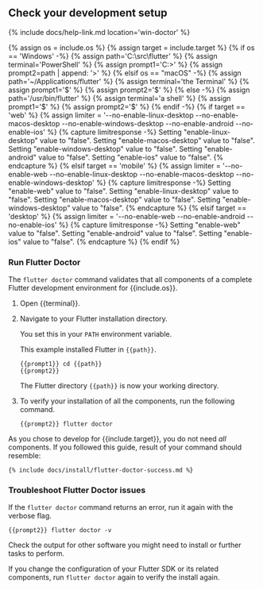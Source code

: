## Check your development setup

{% include docs/help-link.md location='win-doctor' %}

{% assign os = include.os %}
{% assign target = include.target %}
{% if os == 'Windows' -%}
   {% assign path='C:\src\flutter' %}
   {% assign terminal='PowerShell' %}
   {% assign prompt1='C:>' %}
   {% assign prompt2=path | append: '>' %}
{% elsif os == "macOS" -%}
   {% assign path='~/Applications/flutter' %}
   {% assign terminal='the Terminal' %}
   {% assign prompt1='$' %}
   {% assign prompt2='$' %}
{% else -%}
   {% assign path='/usr/bin/flutter' %}
   {% assign terminal='a shell' %}
   {% assign prompt1='$' %}
   {% assign prompt2='$' %}
{% endif -%}
{% if target == 'web' %}
   {% assign limiter = '--no-enable-linux-desktop --no-enable-macos-desktop --no-enable-windows-desktop --no-enable-android --no-enable-ios' %}
   {% capture limitresponse -%}
      Setting "enable-linux-desktop" value to "false".
      Setting "enable-macos-desktop" value to "false".
      Setting "enable-windows-desktop" value to "false".
      Setting "enable-android" value to "false".
      Setting "enable-ios" value to "false".
   {% endcapture %}
{% elsif target == 'mobile' %}
   {% assign limiter = '--no-enable-web --no-enable-linux-desktop --no-enable-macos-desktop --no-enable-windows-desktop' %}
   {% capture limitresponse -%}
      Setting "enable-web" value to "false".
      Setting "enable-linux-desktop" value to "false".
      Setting "enable-macos-desktop" value to "false".
      Setting "enable-windows-desktop" value to "false".
   {% endcapture %}
{% elsif target == 'desktop' %}
   {% assign limiter = '--no-enable-web --no-enable-android --no-enable-ios' %}
   {% capture limitresponse -%}
      Setting "enable-web" value to "false".
      Setting "enable-android" value to "false".
      Setting "enable-ios" value to "false".
   {% endcapture %}
{% endif %}

### Run Flutter Doctor

The `flutter doctor` command validates that all components of a
complete Flutter development environment for {{include.os}}.

1. Open {{terminal}}.

1. Navigate to your Flutter installation directory.

   You set this in your `PATH` environment variable.

   This example installed Flutter in `{{path}}`.

   ```terminal
   {{prompt1}} cd {{path}}
   {{prompt2}}
   ```

   The Flutter directory `{{path}}` is now your working directory.

1. To verify your installation of all the components,
   run the following command.

   ```terminal
   {{prompt2}} flutter doctor
   ```

As you chose to develop for {{include.target}},
you do not need _all_ components.
If you followed this guide, result of your command should resemble:

```terminal
{% include docs/install/flutter-doctor-success.md %}
```

### Troubleshoot Flutter Doctor issues

If the `flutter doctor` command returns an error,
run it again with the verbose flag.

```terminal
{{prompt2}} flutter doctor -v
```

Check the output for other software you might need to install
or further tasks to perform.

If you change the configuration of your Flutter SDK or its related components,
run `flutter doctor` again to verify the install again.
